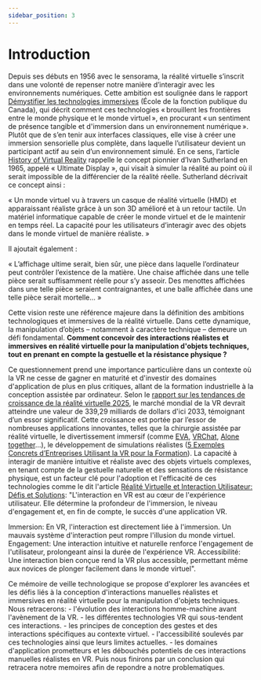 ```yaml
---
sidebar_position: 3
---
```


# Introduction

Depuis ses débuts en 1956 avec le sensorama, la réalité virtuelle s’inscrit dans une volonté de repenser notre manière d’interagir avec les environnements numériques. Cette ambition est soulignée dans le rapport [Démystifier les technologies immersives](https://www.csps-efpc.gc.ca/tools/articles/immersive-technologies-fra.aspx) (École de la fonction publique du Canada), qui décrit comment ces technologies « brouillent les frontières entre le monde physique et le monde virtuel », en procurant « un sentiment de présence tangible et d'immersion dans un environnement numérique ».
Plutôt que de s’en tenir aux interfaces classiques, elle vise à créer une immersion sensorielle plus complète, dans laquelle l’utilisateur devient un participant actif au sein d’un environnement simulé. En ce sens,  l’article [History of Virtual Reality](https://www.vrs.org.uk/virtual-reality/history.html) rappelle le concept pionnier d’Ivan Sutherland en 1965, appelé « Ultimate Display », qui visait à simuler la réalité au point où il serait impossible de la différencier de la réalité réelle. Sutherland décrivait ce concept ainsi :

« Un monde virtuel vu à travers un casque de réalité virtuelle (HMD) et apparaissant réaliste grâce à un son 3D amélioré et à un retour tactile. Un matériel informatique capable de créer le monde virtuel et de le maintenir en temps réel. La capacité pour les utilisateurs d’interagir avec des objets dans le monde virtuel de manière réaliste. »

Il ajoutait également :

« L’affichage ultime serait, bien sûr, une pièce dans laquelle l’ordinateur peut contrôler l’existence de la matière. Une chaise affichée dans une telle pièce serait suffisamment réelle pour s’y asseoir. Des menottes affichées dans une telle pièce seraient contraignantes, et une balle affichée dans une telle pièce serait mortelle... »

Cette vision reste une référence majeure dans la définition des ambitions technologiques et immersives de la réalité virtuelle. Dans cette dynamique, la manipulation d’objets – notamment à caractère technique – demeure un défi fondamental. **Comment concevoir des interactions réalistes et immersives en réalité virtuelle pour la manipulation d'objets techniques, tout en prenant en compte la gestuelle et la résistance physique ?**

Ce questionnement prend une importance particulière dans un contexte où la VR ne cesse de gagner en maturité et d'investir des domaines d'application de plus en plus critiques, allant de la formation industrielle à la conception assistée par ordinateur. Selon le [rapport sur les tendances de croissance de la réalité virtuelle 2025](https://www.globenewswire.com/news-release/2025/03/18/3044525/28124/en/Virtual-Reality-Growth-Trends-Report-2025-Global-Market-to-Grow-by-339-29-Billion-by-2033-Driven-by-Rising-Applications-in-Surgery-Immersive-Entertainment-Simulation-Developments-P.html), le marché mondial de la VR devrait atteindre une valeur de 339,29 milliards de dollars d'ici 2033, témoignant d’un essor significatif. Cette croissance est portée par l’essor de nombreuses applications innovantes, telles que la chirurgie assistée par réalité virtuelle, le divertissement immersif (comme [EVA](https://www.eva.gg/fr-FR), [VRChat](https://hello.vrchat.com/), [Alone together](https://www.jeanmicheljarre.com/live/alone-together-vr-concert)...), le développement de simulations réalistes ([5 Exemples Concrets d’Entreprises Utilisant la VR pour la Formation](https://rvolution.fr/2024/06/25/5-exemples-concrets-dentreprises-utilisant-la-vr-pour-la-formation/?utm_source=chatgpt.com)). La capacité à interagir de manière intuitive et réaliste avec des objets virtuels complexes, en tenant compte de la gestuelle naturelle et des sensations de résistance physique, est un facteur clé pour l'adoption et l'efficacité de ces technologies comme le dit l'article [Réalité Virtuelle et Interaction Utilisateur: Défis et Solutions](https://w3r.one/fr/blog/mobile/technologies-emergentes/realite-virtuelle/realite-virtuelle-interaction-utilisateur-defis-solutions?utm_source=chatgpt.com): "L'interaction en VR est au cœur de l'expérience utilisateur. Elle détermine la profondeur de l'immersion, le niveau d'engagement et, en fin de compte, le succès d'une application VR.

Immersion: En VR, l'interaction est directement liée à l'immersion. Un mauvais système d'interaction peut rompre l'illusion du monde virtuel.
Engagement: Une interaction intuitive et naturelle renforce l'engagement de l'utilisateur, prolongeant ainsi la durée de l'expérience VR.
Accessibilité: Une interaction bien conçue rend la VR plus accessible, permettant même aux novices de plonger facilement dans le monde virtuel".

Ce mémoire de veille technologique se propose d'explorer les avancées et les défis liés à la conception d'interactions manuelles réalistes et immersives en réalité virtuelle pour la manipulation d'objets techniques. 
Nous retracerons: 
    - l'évolution des interactions homme-machine avant l'avènement de la VR. 
    - les différentes technologies VR qui sous-tendent ces interactions.
    - les principes de conception des gestes et des interactions spécifiques au contexte virtuel.
    - l'accessibilité soulevés par ces technologies ainsi que leurs limites actuelles.
    - les domaines d'application prometteurs et les débouchés potentiels de ces interactions manuelles réalistes en VR.
Puis nous finirons par un conclusion qui retracera notre memoires afin de repondre a notre problematiques.


